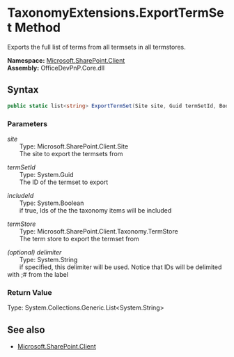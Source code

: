 # TaxonomyExtensions.ExportTermSet Method  
Exports the full list of terms from all termsets in all termstores.  

**Namespace:** [Microsoft.SharePoint.Client](Microsoft.SharePoint.Client.md)  
**Assembly:** OfficeDevPnP.Core.dll  
## Syntax
```C#
public static list<string> ExportTermSet(Site site, Guid termSetId, Boolean includeId, TermStore termStore, String delimiter)
```
### Parameters
*site*  
&emsp;&emsp;Type: Microsoft.SharePoint.Client.Site  
&emsp;&emsp;The site to export the termsets from  
  
*termSetId*  
&emsp;&emsp;Type: System.Guid  
&emsp;&emsp;The ID of the termset to export  
  
*includeId*  
&emsp;&emsp;Type: System.Boolean  
&emsp;&emsp;if true, Ids of the the taxonomy items will be included  
  
*termStore*  
&emsp;&emsp;Type: Microsoft.SharePoint.Client.Taxonomy.TermStore  
&emsp;&emsp;The term store to export the termset from  
  
*(optional) delimiter*  
&emsp;&emsp;Type: System.String  
&emsp;&emsp;if specified, this delimiter will be used. Notice that IDs will be delimited with ;# from the label  
  
### Return Value
Type: System.Collections.Generic.List<System.String>  


## See also
- [Microsoft.SharePoint.Client](Microsoft.SharePoint.Client.md)
